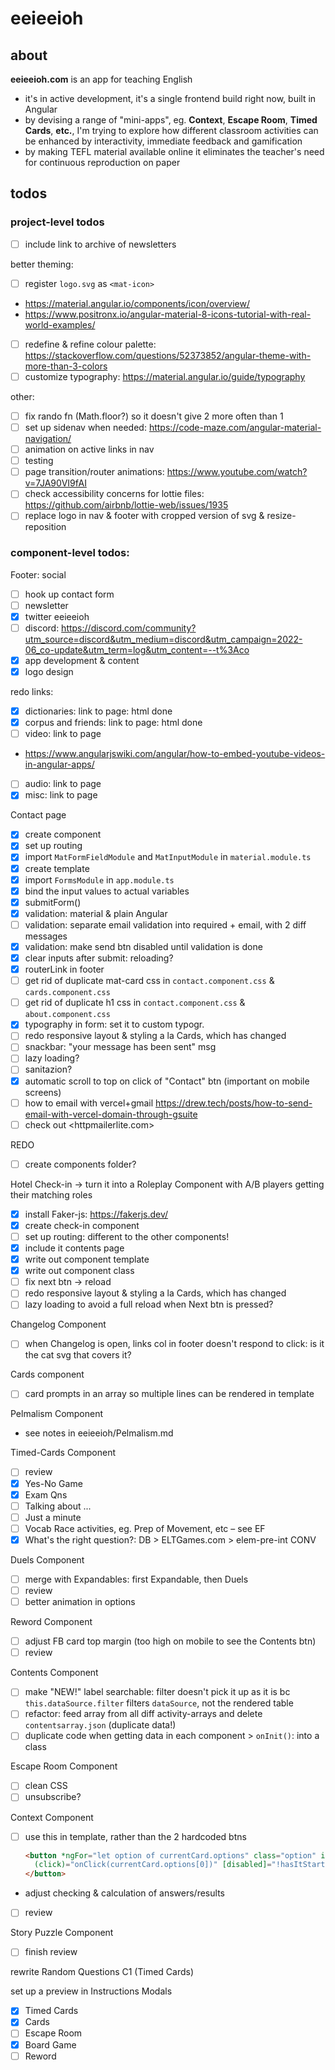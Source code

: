 # eeieeioh

## about

__eeieeioh.com__ is an app for teaching English
* it's in active development, it's a single frontend build right now, built in Angular
* by devising a range of "mini-apps", eg. __Context__, __Escape Room__, __Timed Cards__, __etc.__, I'm trying to explore how different classroom activities can be enhanced by interactivity, immediate feedback and gamification
* by making TEFL material available online it eliminates the teacher's need for continuous reproduction on paper

## todos

### project-level todos

- [ ] include link to archive of newsletters

better theming:
- [ ] register `logo.svg` as `<mat-icon>`
* <https://material.angular.io/components/icon/overview/>
* <https://www.positronx.io/angular-material-8-icons-tutorial-with-real-world-examples/>
- [ ] redefine & refine colour palette: <https://stackoverflow.com/questions/52373852/angular-theme-with-more-than-3-colors>
- [ ] customize typography: <https://material.angular.io/guide/typography>

other:
- [ ] fix rando fn (Math.floor?) so it doesn't give 2 more often than 1
- [ ] set up sidenav when needed: <https://code-maze.com/angular-material-navigation/>
- [ ] animation on active links in nav
- [ ] testing
- [ ] page transition/router animations: <https://www.youtube.com/watch?v=7JA90VI9fAI>
- [ ] check accessibility concerns for lottie files: <https://github.com/airbnb/lottie-web/issues/1935>
- [ ] replace logo in nav & footer with cropped version of svg & resize-reposition

### component-level todos:
Footer:
  social
  - [ ] hook up contact form
  - [ ] newsletter
  - [x] twitter eeieeioh
  - [ ] discord: <https://discord.com/community?utm_source=discord&utm_medium=discord&utm_campaign=2022-06_co-update&utm_term=log&utm_content=--t%3Aco>
  - [x] app development & content
  - [x] logo design

  redo links:
  - [x] dictionaries: link to page: html done
  - [x] corpus and friends: link to  page: html done
  - [ ] video: link to  page
  * <https://www.angularjswiki.com/angular/how-to-embed-youtube-videos-in-angular-apps/>
  - [ ] audio: link to  page
  - [x] misc: link to  page

Contact page
- [x] create component
- [x] set up routing
- [x] import `MatFormFieldModule` and `MatInputModule` in `material.module.ts`
- [x] create template
- [x] import `FormsModule` in `app.module.ts`
- [x] bind the input values to actual variables
- [x] submitForm()
- [x] validation: material & plain Angular
- [ ] validation: separate email validation into required + email, with 2 diff messages
- [x] validation: make send btn disabled until validation is done
- [x] clear inputs after submit: reloading?
- [x] routerLink in footer
- [ ] get rid of duplicate mat-card css in `contact.component.css` & `cards.component.css`
- [ ] get rid of duplicate h1 css in `contact.component.css` & `about.component.css`
- [x] typography in form: set it to custom typogr.
- [ ] redo responsive layout & styling a la Cards, which has changed
- [ ] snackbar: "your message has been sent" msg
- [ ] lazy loading?
- [ ] sanitazion?
- [x] automatic scroll to top on click of "Contact" btn (important on mobile screens)
- [ ] how to email with vercel+gmail <https://drew.tech/posts/how-to-send-email-with-vercel-domain-through-gsuite>
- [ ] check out <httpmailerlite.com>

REDO
- [ ] create components folder?

Hotel Check-in -> turn it into a Roleplay Component with A/B players getting their matching roles
- [x] install Faker-js: <https://fakerjs.dev/>
- [x] create check-in component
- [ ] set up routing: different to the other components!
- [x] include it contents page
- [x] write out component template
- [x] write out component class
- [ ] fix next btn -> reload
- [ ] redo responsive layout & styling a la Cards, which has changed
- [ ] lazy loading to avoid a full reload when Next btn is pressed?

Changelog Component
- [ ] when Changelog is open, links col in footer doesn't respond to click: is it the cat svg that covers it?

Cards component
- [ ] card prompts in an array so multiple lines can be rendered in template

Pelmalism Component
* see notes in eeieeioh/Pelmalism.md

Timed-Cards Component
- [ ] review
- [x] Yes-No Game
- [x] Exam Qns
- [ ] Talking about ...
- [ ] Just a minute
- [ ] Vocab Race activities, eg. Prep of Movement, etc – see EF
- [x] What's the right question?: DB > ELTGames.com > elem-pre-int CONV

Duels Component
- [ ] merge with Expandables: first Expandable, then Duels
- [ ] review
- [ ] better animation in options

Reword Component
- [ ] adjust FB card top margin (too high on mobile to see the Contents btn)
- [ ] review

Contents Component
- [ ] make "NEW!" label searchable: filter doesn't pick it up as it is bc `this.dataSource.filter` filters `dataSource`, not the rendered table
- [ ] refactor: feed array from all diff activity-arrays and delete `contentsarray.json` (duplicate data!)
- [ ] duplicate code when getting data in each component > `onInit()`: into a class

Escape Room Component
- [ ] clean CSS
- [ ] unsubscribe?

Context Component
- [ ] use this in template, rather than the 2 hardcoded btns
  ```html
  <button *ngFor="let option of currentCard.options" class="option" id="btn-A"
    (click)="onClick(currentCard.options[0])" [disabled]="!hasItStarted">{{option}}
  </button>
  ```
- adjust checking & calculation of answers/results
- [ ] review

Story Puzzle Component
- [ ] finish review

rewrite Random Questions C1 (Timed Cards)

set up a preview in Instructions Modals
- [x] Timed Cards
- [x] Cards
- [ ] Escape Room
- [x] Board Game
- [ ] Reword

